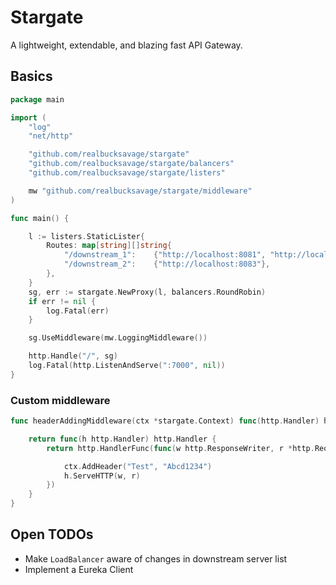 # Stargate

A lightweight, extendable, and blazing fast API Gateway.

## Basics

```go
package main

import (
	"log"
	"net/http"

	"github.com/realbucksavage/stargate"
	"github.com/realbucksavage/stargate/balancers"
	"github.com/realbucksavage/stargate/listers"

	mw "github.com/realbucksavage/stargate/middleware"
)

func main() {

	l := listers.StaticLister{
		Routes: map[string][]string{
			"/downstream_1":    {"http://localhost:8081", "http://localhost:8082"},
			"/downstream_2":    {"http://localhost:8083"},
		},
	}
	sg, err := stargate.NewProxy(l, balancers.RoundRobin)
	if err != nil {
		log.Fatal(err)
	}

	sg.UseMiddleware(mw.LoggingMiddleware())

	http.Handle("/", sg)
	log.Fatal(http.ListenAndServe(":7000", nil))
}
```

### Custom middleware

```go
func headerAddingMiddleware(ctx *stargate.Context) func(http.Handler) http.Handler {

	return func(h http.Handler) http.Handler {
		return http.HandlerFunc(func(w http.ResponseWriter, r *http.Request) {

			ctx.AddHeader("Test", "Abcd1234")
			h.ServeHTTP(w, r)
		})
	}
}
```

## Open TODOs

- Make `LoadBalancer` aware of changes in downstream server list
- Implement a Eureka Client